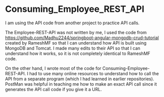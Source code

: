 # Consuming_Employee_REST_API
I am using the API code from another project to practice API calls. 

The Employee-REST-API was not written by me, I used the code from https://github.com/Madhu2244/springboot-angular-mongodb-crud-tutorial created by RameshMF so that I can understand how API is built using MongoDB and Tomcat. I made many edits to their API so that I can understand how it works, so it is not completely identical to RameshMF code.

On the other hand, I wrote most of the code for Consuming-Employee-REST-API. I had to use many online resources to understand how to call the API from a separate program (which I had learned in earlier repositories). PostMan was helpful in teaching me how to make an exact API call since it generates the API call code if you give it a URL.
